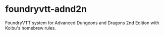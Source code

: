 # foundryvtt-adnd2n
FoundryVTT system for Advanced Dungeons and Dragons 2nd Edition with Koibu's homebrew rules.
